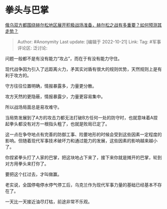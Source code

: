 # 拳头与巴掌
[俄乌双方都围绕赫尔松地区展开积极战场准备，赫尔松之战有多重要？如何预测其走势？](https://www.zhihu.com/question/561250343/answer/2724717106)

> Author: #Anonymity
> Last update: [编辑于 2022-10-21]
> Link:
> Tag: #军事
> 评论区:
> 泛讨论:

问题一般都不是有没有能力“攻占”，而在于有没有能力守住。

现代战争因为引入了远距离火力，矛其实对盾有很大的规则优势，天然规则上是有利于攻方的。

守方往往位置明确，情报暴露多，力量更分散。

攻方天然的更隐蔽，情报暴露少，力量更容易集中。

所以战场局面总是易攻难守。

当局势发展到了A方的攻击力都无法打破B方任何一处的防守时，也就意味着A捏起拳头都没有对方一根指头粗了，也就是败局已定了。

这一点在争夺地点有完善的防御工事、险要地形的时候会受到这些因素一定程度的影响。但随着现代军事技术破坏力和通过能力的发展，这些因素的影响越来越小了。

你捏紧拳头打了人家的巴掌，把这块地占下来了，接下来你就是摊开的巴掌，轮到对方用拳头来打你了。

要把这个扛过去，才叫做赢。

老实说，全国停电停水停气停工后，乌克兰作为现代军事力量的基础已经基本不存在了。

一天比一天接近油尽灯枯，前途非常不乐观。
